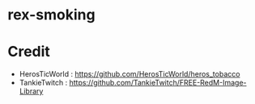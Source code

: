 # rex-smoking

# Credit
- HerosTicWorld : https://github.com/HerosTicWorld/heros_tobacco
- TankieTwitch : https://github.com/TankieTwitch/FREE-RedM-Image-Library
